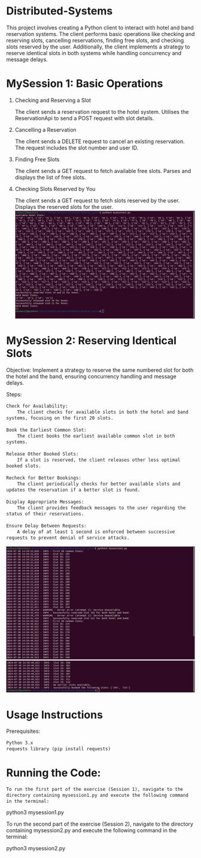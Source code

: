 # Distributed-Systems



This project involves creating a Python client to interact with hotel and band reservation systems. The client performs basic operations like checking and reserving slots, cancelling reservations, finding free slots, and checking slots reserved by the user. Additionally, the client implements a strategy to reserve identical slots in both systems while handling concurrency and message delays.
# MySession 1: Basic Operations

1. Checking and Reserving a Slot

    The client sends a reservation request to the hotel system.
    Utilises the ReservationApi to send a POST request with slot details.

2. Cancelling a Reservation

    The client sends a DELETE request to cancel an existing reservation.
    The request includes the slot number and user ID.

3. Finding Free Slots

    The client sends a GET request to fetch available free slots.
    Parses and displays the list of free slots.

4. Checking Slots Reserved by You

    The client sends a GET request to fetch slots reserved by the user.
    Displays the reserved slots for the user.
![mySession1](mySession1.png)


 # MySession 2: Reserving Identical Slots

Objective:
Implement a strategy to reserve the same numbered slot for both the hotel and the band, ensuring concurrency handling and message delays.

Steps:

    Check for Availability:
        The client checks for available slots in both the hotel and band systems, focusing on the first 20 slots.

    Book the Earliest Common Slot:
        The client books the earliest available common slot in both systems.

    Release Other Booked Slots:
        If a slot is reserved, the client releases other less optimal booked slots.

    Recheck for Better Bookings:
        The client periodically checks for better available slots and updates the reservation if a better slot is found.

    Display Appropriate Messages:
        The client provides feedback messages to the user regarding the status of their reservations.

    Ensure Delay Between Requests:
        A delay of at least 1 second is enforced between successive requests to prevent denial of service attacks.
   ![mySession2](mySession2pt1.png)
   ![mySession2](Mysession2pt2.png)
   
        

# Usage Instructions

Prerequisites:

    Python 3.x
    requests library (pip install requests)
# Running the Code:

    To run the first part of the exercise (Session 1), navigate to the directory containing mysession1.py and execute the following command in the terminal:

python3 mysession1.py

To run the second part of the exercise (Session 2), navigate to the directory containing mysession2.py and execute the following command in the terminal:

python3 mysession2.py

